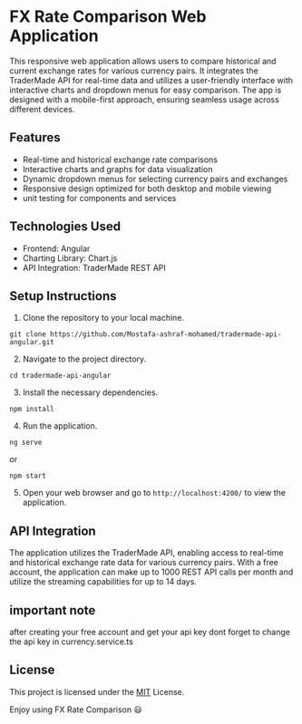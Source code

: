 # FX Rate Comparison Web Application

This responsive web application allows users to compare historical and current exchange rates for various currency pairs. It integrates the TraderMade API for real-time data and utilizes a user-friendly interface with interactive charts and dropdown menus for easy comparison. The app is designed with a mobile-first approach, ensuring seamless usage across different devices.

## Features

- Real-time and historical exchange rate comparisons
- Interactive charts and graphs for data visualization
- Dynamic dropdown menus for selecting currency pairs and exchanges
- Responsive design optimized for both desktop and mobile viewing
- unit testing for components and services

## Technologies Used

- Frontend: Angular
- Charting Library: Chart.js
- API Integration: TraderMade REST API

## Setup Instructions

1. Clone the repository to your local machine.
```
git clone https://github.com/Mostafa-ashraf-mohamed/tradermade-api-angular.git
```
2. Navigate to the project directory.
```
cd tradermade-api-angular
```
3. Install the necessary dependencies.
```
npm install
```
4. Run the application.
```
ng serve
```
or
 ```
 npm start
 ```
5. Open your web browser and go to `http://localhost:4200/` to view the application.

## API Integration

The application utilizes the TraderMade API, enabling access to real-time and historical exchange rate data for various currency pairs. With a free account, the application can make up to 1000 REST API calls per month and utilize the streaming capabilities for up to 14 days.

## important note
after creating your free account and get your api key dont forget to change the api key in currency.service.ts

## License

This project is licensed under the [MIT](https://opensource.org/licenses/MIT) License.

Enjoy using FX Rate Comparison 😃
